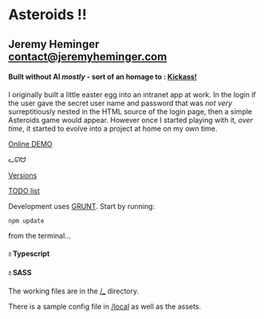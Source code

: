 # Asteroids !!

## Jeremy Heminger <contact@jeremyheminger.com>

#### Built without AI  *mostly*  - sort of an homage to : [Kickass!](https://kickassapp.com)
I originally built a little easter egg into an intranet app at work. In the login if the user gave the secret user name and password that was *not very* surreptitiously nested in the HTML source of the login page, then a simple Asteroids game would appear. However once I started playing with it, *over time*, it started to evolve into a project at home on my own time.

[Online DEMO](https://demo.jeremyheminger.com/asteroids/)

ᓚᘏᗢ

[Versions](versions.md)

[TODO list](todo.md)

Development uses [GRUNT](https://gruntjs.com/).
Start by running:

	npm update

from the terminal...

#### 💧 Typescript
#### 💧 SASS

The working files are in the [/_](_) directory.

There is a sample config file in [/local](local) as well as the assets.



